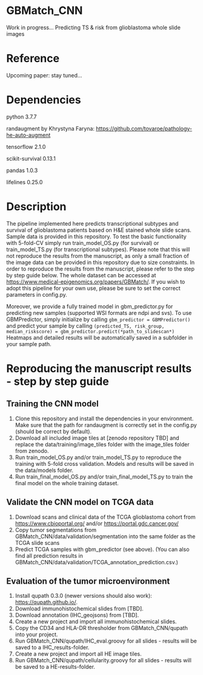 # GBMatch_CNN
Work in progress...
Predicting TS &amp; risk from glioblastoma whole slide images

# Reference
Upcoming paper: stay tuned...

# Dependencies
python 3.7.7

randaugment by Khrystyna Faryna: https://github.com/tovaroe/pathology-he-auto-augment

tensorflow 2.1.0

scikit-survival 0.13.1

pandas 1.0.3

lifelines 0.25.0

# Description
The pipeline implemented here predicts transcriptional subtypes and survival of glioblastoma patients based on H&E stained whole slide scans. Sample data is provided in this repository. To test the basic functionality with 5-fold-CV simply run train_model_OS.py (for survival) or train_model_TS.py (for transcriptional subtypes). Please note that this will not reproduce the results from the manuscript, as only a small fraction of the image data can be provided in this repository due to size constraints. In order to reproduce the results from the manuscript, please refer to the step by step guide below. The whole dataset can be accessed at https://www.medical-epigenomics.org/papers/GBMatch/.
If you wish to adopt this pipeline for your own use, please be sure to set the correct parameters in config.py.

Moreover, we provide a fully trained model in gbm_predictor.py for predicting new samples (supported WSI formats are ndpi and svs). To use GBMPredictor, simply initialize by calling 
`gbm_predictor = GBMPredictor()`
and predict your sample by calling
`(predicted_TS, risk_group, median_riskscore) = gbm_predictor.predict(*path_to_slidescan*)`
Heatmaps and detailed results will be automatically saved in a subfolder in your sample path.

# Reproducing the manuscript results - step by step guide

## Training the CNN model
1. Clone this repository and install the dependencies in your environment. Make sure that the path for randaugment is correctly set in the config.py (should be correct by default).
2. Download all included image tiles at [zenodo repository TBD] and replace the data/training/image_tiles folder with the image_tiles folder from zenodo.
3. Run train_model_OS.py and/or train_model_TS.py to reproduce the training with 5-fold cross validation. Models and results will be saved in the data/models folder.
4. Run train_final_model_OS.py and/or train_final_model_TS.py to train the final model on the whole training dataset.

## Validate the CNN model on TCGA data
1. Download scans and clinical data of the TCGA glioblastoma cohort from https://www.cbioportal.org/ and/or https://portal.gdc.cancer.gov/
2. Copy tumor segmentations from GBMatch_CNN/data/validation/segmentation into the same folder as the TCGA slide scans
3. Predict TCGA samples with gbm_predictor (see above).
(You can also find all prediction results in GBMatch_CNN/data/validation/TCGA_annotation_prediction.csv.)

## Evaluation of the tumor microenvironment
1. Install qupath 0.3.0 (newer versions should also work): https://qupath.github.io/.
2. Download immunohistochemical slides from [TBD].
3. Download annotation (IHC_geojsons) from [TBD].
4. Create a new project and import all immunohistochemical slides.
5. Copy the CD34 and HLA-DR thresholder from GBMatch_CNN/qupath into your project.
6. Run GBMatch_CNN/qupath/IHC_eval.groovy for all slides - results will be saved to a IHC_results-folder.
7. Create a new project and import all HE image tiles.
8. Run GBMatch_CNN/qupath/cellularity.groovy for all slides - results will be saved to a HE-results-folder.
